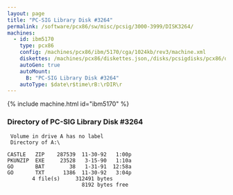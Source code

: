 ```yaml
---
layout: page
title: "PC-SIG Library Disk #3264"
permalink: /software/pcx86/sw/misc/pcsig/3000-3999/DISK3264/
machines:
  - id: ibm5170
    type: pcx86
    config: /machines/pcx86/ibm/5170/cga/1024kb/rev3/machine.xml
    diskettes: /machines/pcx86/diskettes.json,/disks/pcsigdisks/pcx86/diskettes.json
    autoGen: true
    autoMount:
      B: "PC-SIG Library Disk #3264"
    autoType: $date\r$time\rB:\rDIR\r
---
```


{% include machine.html id="ibm5170" %}

### Directory of PC-SIG Library Disk #3264

     Volume in drive A has no label
     Directory of A:\

    CASTLE   ZIP    287539  11-30-92   1:00p
    PKUNZIP  EXE     23528   3-15-90   1:10a
    GO       BAT        38   1-31-91  12:58a
    GO       TXT      1386  11-30-92   3:04p
            4 file(s)     312491 bytes
                            8192 bytes free
